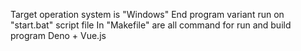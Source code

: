 Target operation system is "Windows"
End program variant run on "start.bat" script file
In "Makefile" are all command for run and build program
Deno + Vue.js